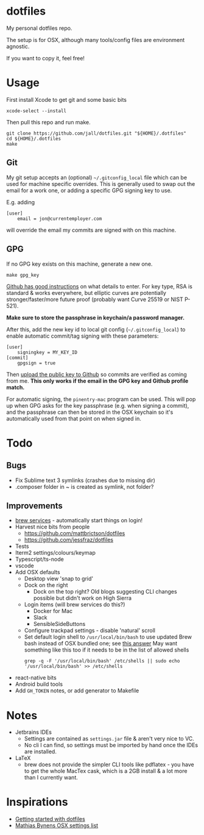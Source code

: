 # dotfiles

My personal dotfiles repo.

The setup is for OSX, although many tools/config files are environment agnostic.

If you want to copy it, feel free!

# Usage

First install Xcode to get git and some basic bits
```
xcode-select --install
```
Then pull this repo and run make.
```
git clone https://github.com/jall/dotfiles.git "${HOME}/.dotfiles"
cd ${HOME}/.dotfiles
make
```

## Git

My git setup accepts an (optional) `~/.gitconfig_local` file which can be used for machine specific overrides. This is generally used to swap out the email for a work one, or adding a specific GPG signing key to use.

E.g. adding
```
[user]
    email = jon@currentemployer.com
```
will override the email my commits are signed with on this machine.

## GPG

If no GPG key exists on this machine, generate a new one.
```
make gpg_key
```
[Github has good instructions](https://help.github.com/articles/generating-a-new-gpg-key) on what details to enter. For key type, RSA is standard & works everywhere, but elliptic curves are potentially stronger/faster/more future proof (probably want Curve 25519 or NIST P-521).

**Make sure to store the passphrase in keychain/a password manager.**

After this, add the new key id to local git config (`~/.gitconfig_local`) to enable automatic commit/tag signing with these parameters:
```
[user]
    signingkey = MY_KEY_ID
[commit]
    gpgsign = true

```

Then [upload the public key to Github](https://help.github.com/articles/adding-a-new-gpg-key-to-your-github-account) so commits are verified as coming from me. **This only works if the email in the GPG key and Github profile match.**

For automatic signing, the `pinentry-mac` program can be used. This will pop up when GPG asks for the key passphrase (e.g. when signing a commit), and the passphrase can then be stored in the OSX keychain so it's automatically used from that point on when signed in.

# Todo

## Bugs

* Fix Sublime text 3 symlinks (crashes due to missing dir)
* .composer folder in ~ is created as symlink, not folder?

## Improvements

* [brew services](https://github.com/Homebrew/homebrew-services) - automatically start things on login!
* Harvest nice bits from people
    * https://github.com/mattbrictson/dotfiles
    * https://github.com/jessfraz/dotfiles
* Tests
* Iterm2 settings/colours/keymap
* Typescript/ts-node
* vscode
* Add OSX defaults
	* Desktop view 'snap to grid'
	* Dock on the right
		* Dock on the top right? Old blogs suggesting CLI changes possible but didn't work on High Sierra
	* Login items (will brew services do this?)
		* Docker for Mac
		* Slack
		* SensibleSideButtons
    * Configure trackpad settings - disable 'natural' scroll
    * Set default login shell to `/usr/local/bin/bash` to use updated Brew bash instead of OSX bundled one; see [this answer](https://superuser.com/a/48241)
      May want something like this too if it needs to be in the list of allowed shells
      ```
      grep -q -F '/usr/local/bin/bash' /etc/shells || sudo echo '/usr/local/bin/bash' >> /etc/shells
      ```
* react-native bits
* Android build tools
* Add `GH_TOKEN` notes, or add generator to Makefile

# Notes

* Jetbrains IDEs
    * Settings are contained as `settings.jar` file & aren't very nice to VC.
    * No cli I can find, so settings must be imported by hand once the IDEs are installed.
* LaTeX
    * brew does not provide the simpler CLI tools like pdflatex - you have to get the whole MacTex cask, which is a 2GB install & a lot more than I currently want.

# Inspirations

* [Getting started with dotfiles](https://medium.com/@webprolific/getting-started-with-dotfiles-43c3602fd789)
* [Mathias Bynens OSX settings list](https://github.com/mathiasbynens/dotfiles/blob/master/.macos)
